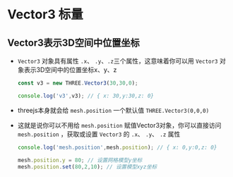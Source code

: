 # Vector3 标量

## Vector3表示3D空间中位置坐标

+ `Vector3` 对象具有属性 `.x`、 `.y`、`.z`三个属性，这意味着你可以用 `Vector3` 对象表示3D空间中的位置坐标x、y、z

  ```js
  const v3 = new THREE.Vector3(30,30,0);

  console.log('v3',v3); // { x: 30,y:30,z: 0}
  ```

+ threejs本身就会给 `mesh.position` 一个默认值 `THREE.Vector3(0,0,0)`
+ 这就是说你可以不用给 `mesh.position` 赋值Vector3对象，你可以直接访问 `mesh.position` ，获取或设置 `Vector3` 的 `.x`、 `.y`、 `.z` 属性

  ```js
  console.log('mesh.position',mesh.position); // { x: 0,y:0,z: 0}
  ```

  ```js
  mesh.position.y = 80; // 设置网格模型y坐标
  mesh.position.set(80,2,10); // 设置模型xyz坐标
  ```
